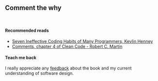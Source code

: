 ## Comment the why

<br/>  

#### Recommended reads
* [Seven Ineffective Coding Habits of Many Programmers, Kevlin Henney](https://youtu.be/ZsHMHukIlJY?t=633)
* [Comments, chapter 4 of Clean Code - Robert C. Martin](https://www.goodreads.com/book/show/3735293-clean-code)

#### Teach me back
I really appreciate any [feedback](../introduction/introduction.html#teach-me-back) about the book and my current understanding of software design.